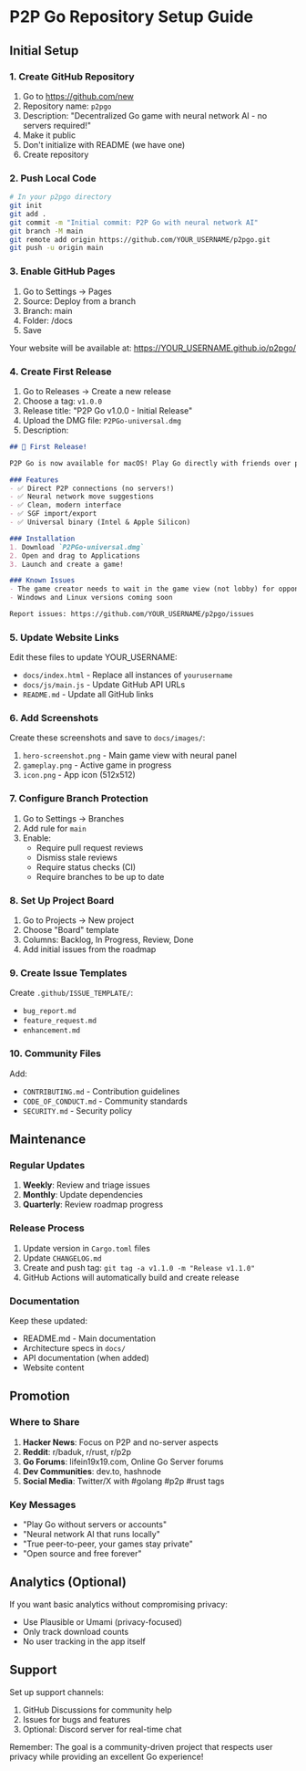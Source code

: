 # P2P Go Repository Setup Guide

## Initial Setup

### 1. Create GitHub Repository

1. Go to https://github.com/new
2. Repository name: `p2pgo`
3. Description: "Decentralized Go game with neural network AI - no servers required!"
4. Make it public
5. Don't initialize with README (we have one)
6. Create repository

### 2. Push Local Code

```bash
# In your p2pgo directory
git init
git add .
git commit -m "Initial commit: P2P Go with neural network AI"
git branch -M main
git remote add origin https://github.com/YOUR_USERNAME/p2pgo.git
git push -u origin main
```

### 3. Enable GitHub Pages

1. Go to Settings → Pages
2. Source: Deploy from a branch
3. Branch: main
4. Folder: /docs
5. Save

Your website will be available at: https://YOUR_USERNAME.github.io/p2pgo/

### 4. Create First Release

1. Go to Releases → Create a new release
2. Choose a tag: `v1.0.0`
3. Release title: "P2P Go v1.0.0 - Initial Release"
4. Upload the DMG file: `P2PGo-universal.dmg`
5. Description:
```markdown
## 🎉 First Release!

P2P Go is now available for macOS! Play Go directly with friends over peer-to-peer connections, enhanced by neural network AI.

### Features
- ✅ Direct P2P connections (no servers!)
- ✅ Neural network move suggestions
- ✅ Clean, modern interface
- ✅ SGF import/export
- ✅ Universal binary (Intel & Apple Silicon)

### Installation
1. Download `P2PGo-universal.dmg`
2. Open and drag to Applications
3. Launch and create a game!

### Known Issues
- The game creator needs to wait in the game view (not lobby) for opponents
- Windows and Linux versions coming soon

Report issues: https://github.com/YOUR_USERNAME/p2pgo/issues
```

### 5. Update Website Links

Edit these files to update YOUR_USERNAME:
- `docs/index.html` - Replace all instances of `yourusername`
- `docs/js/main.js` - Update GitHub API URLs
- `README.md` - Update all GitHub links

### 6. Add Screenshots

Create these screenshots and save to `docs/images/`:
1. `hero-screenshot.png` - Main game view with neural panel
2. `gameplay.png` - Active game in progress
3. `icon.png` - App icon (512x512)

### 7. Configure Branch Protection

1. Go to Settings → Branches
2. Add rule for `main`
3. Enable:
   - Require pull request reviews
   - Dismiss stale reviews
   - Require status checks (CI)
   - Require branches to be up to date

### 8. Set Up Project Board

1. Go to Projects → New project
2. Choose "Board" template
3. Columns: Backlog, In Progress, Review, Done
4. Add initial issues from the roadmap

### 9. Create Issue Templates

Create `.github/ISSUE_TEMPLATE/`:
- `bug_report.md`
- `feature_request.md`
- `enhancement.md`

### 10. Community Files

Add:
- `CONTRIBUTING.md` - Contribution guidelines
- `CODE_OF_CONDUCT.md` - Community standards
- `SECURITY.md` - Security policy

## Maintenance

### Regular Updates

1. **Weekly**: Review and triage issues
2. **Monthly**: Update dependencies
3. **Quarterly**: Review roadmap progress

### Release Process

1. Update version in `Cargo.toml` files
2. Update `CHANGELOG.md`
3. Create and push tag: `git tag -a v1.1.0 -m "Release v1.1.0"`
4. GitHub Actions will automatically build and create release

### Documentation

Keep these updated:
- README.md - Main documentation
- Architecture specs in `docs/`
- API documentation (when added)
- Website content

## Promotion

### Where to Share

1. **Hacker News**: Focus on P2P and no-server aspects
2. **Reddit**: r/baduk, r/rust, r/p2p
3. **Go Forums**: lifein19x19.com, Online Go Server forums
4. **Dev Communities**: dev.to, hashnode
5. **Social Media**: Twitter/X with #golang #p2p #rust tags

### Key Messages

- "Play Go without servers or accounts"
- "Neural network AI that runs locally"
- "True peer-to-peer, your games stay private"
- "Open source and free forever"

## Analytics (Optional)

If you want basic analytics without compromising privacy:
- Use Plausible or Umami (privacy-focused)
- Only track download counts
- No user tracking in the app itself

## Support

Set up support channels:
1. GitHub Discussions for community help
2. Issues for bugs and features
3. Optional: Discord server for real-time chat

Remember: The goal is a community-driven project that respects user privacy while providing an excellent Go experience!